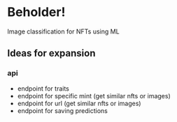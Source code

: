 # Beholder!

Image classification for NFTs using ML

## Ideas for expansion

### api

* endpoint for traits
* endpoint for specific mint (get similar nfts or images)
* endpoint for url (get similar nfts or images)
* endpoint for saving predictions

### 

## 